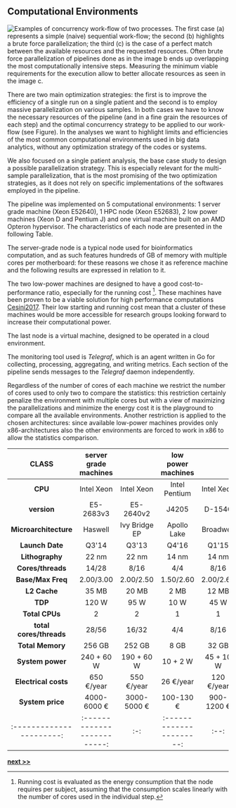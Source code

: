 ## Computational Environments

![Examples of concurrency work-flow of two processes. The first case (`a`) represents a simple (naive) sequential work-flow; the second (`b`) highlights a brute force parallelization; the third (`c`) is the case of a perfect match between the available resources and the requested resources. Often brute force parallelization of pipelines done as in the image `b` ends up overlapping the most computationally intensive steps. Measuring the minimum viable requirements for the execution allow to better allocate resources as seen in the image `c`.](../../../img/concurrency.png)

There are two main optimization strategies: the first is to improve the efficiency of a single run on a single patient and the second is to employ massive parallelization on various samples.
In both cases we have to know the necessary resources of the pipeline (and in a fine grain the resources of each step) and the optimal concurrency strategy to be applied to our work-flow (see Figure).
In the analyses we want to highlight limits and efficiencies of the most common computational environments used in big data analytics, without any optimization strategy of the codes or systems.

We also focused on a single patient analysis, the base case study to design a possible parallelization strategy.
This is especially relevant for the multi-sample parallelization, that is the most promising of the two optimization strategies, as it does not rely on specific implementations of the softwares employed in the pipeline.

The pipeline was implemented on 5 computational environments: 1 server grade machine (Xeon E52640), 1 HPC node (Xeon E52683), 2 low power machines (Xeon D and Pentium J) and one virtual machine built on an AMD Opteron hypervisor.
The characteristics of each node are presented in the following Table.

The server-grade node is a typical node used for bioinformatics computation, and as such features hundreds of GB of memory with multiple cores per motherboard: for these reasons we chose it as reference machine and the following results are expressed in relation to it.

The two low-power machines are designed to have a good cost-to-performance ratio, especially for the running cost [^1].
These machines have been proven to be a viable solution for high performance computations [Cesini2017](http://www.sciencedirect.com/science/article/pii/S0092867400816839).
Their low starting and running cost mean that a cluster of these machines would be more accessible for research groups looking forward to increase their computational power.

The last node is a virtual machine, designed to be operated in a cloud environment.

The monitoring tool used is *Telegraf*, which is an agent written in Go for collecting, processing, aggregating, and writing metrics.
Each section of the pipeline sends messages to the *Telegraf* daemon independently.

Regardless of the number of cores of each machine we restrict the number of cores used to only two to compare the statistics: this restriction certainly penalize the environment with multiple cores but with a view of maximizing the parallelizations and minimize the energy cost it is the playground to compare all the available environments.
Another restriction is applied to the chosen architectures: since available low-power machines provides only x86-architectures also the other environments are forced to work in x86 to allow the statistics comparison.

**CLASS**                | **server grade machines** |   | **low power machines** |    | **virtual machine**|
|:----------------------:|:-------------------------:|:-:|:----------------------:|:--:|:------------------:|
**CPU**                  | Intel Xeon   | Intel Xeon     | Intel Pentium | Intel Xeon  | AMD Opteron        |
**version**              | E5-2683v3    | E5-2640v2      | J4205         | D-1540      | 6386 SE            |
**Microarchitecture**    | Haswell      | Ivy Bridge EP  | Apollo Lake   | Broadwell   | Piledriver         |
**Launch Date**          | Q3'14        | Q3'13          | Q4'16         | Q1'15       | Q3'12              |
**Lithography**          | 22 nm        | 22 nm          | 14 nm         | 14 nm       | 32 nm              |
**Cores/threads**        | 14/28        | 8/16           | 4/4           | 8/16        | 16                 |
**Base/Max Freq**        | 2.00/3.00    | 2.00/2.50      | 1.50/2.60     | 2.00/2.60   | 2.80/3.50          |
**L2 Cache**             | 35 MB        | 20 MB          | 2 MB          | 12 MB       | 16 MB              |
**TDP**                  | 120 W        | 95 W           | 10 W          | 45 W        | 115 W              |
**Total CPUs**           | 2            | 2              | 1             | 1           | 1                  |
**total cores/threads**  | 28/56        | 16/32          | 4/4           | 8/16        | 16                 |
**Total Memory**         | 256 GB       | 252 GB         | 8 GB          | 32 GB       | 60 GB              |
**System power**         | 240 + 60 W   | 190 + 60 W     | 10 + 2 W      | 45 + 10 W   | 115 + 10 W         |
**Electrical costs**     | 650 €/year   | 550 €/year     | 26 €/year     | 120 €/year  | 273€ /year         |
**System price**         | 4000-6000 €  | 3000-5000 €    | 100-130 €     | 900-1200 €  | 2000-3000€         |
|:----------------------:|:-------------------------:|:-:|:----------------------:|:--:|:------------------:|


[^1]: Running cost is evaluated as the energy consumption that the node requires per subject, assuming that the consumption scales linearly with the number of cores used in the individual step.


[**next >>**](./Step.md)
